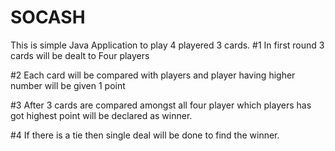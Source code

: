 # SOCASH
 This is simple Java Application to play 4 playered 3 cards.
#1 In first round 3 cards will be dealt to Four players

#2 Each card will be compared with players and player having higher number will be given 1 point

#3 After 3 cards are compared amongst all four player which players has got highest point will be declared as winner.

#4 If there is a tie then single deal will be done to find the winner.
